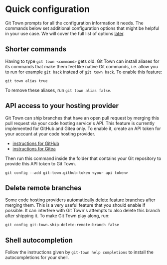 # Quick configuration

Git Town prompts for all the configuration information it needs. The commands
below set additional configuration options that might be helpful in your use
case. We will cover the full list of options [later](configuration-commands.md).

## Shorter commands

Having to type `git town <command>` gets old. Git Town can install aliases for
its commands that make them feel like native Git commands, i.e. allow you to run
for example `git hack` instead of `git town hack`. To enable this feature:

```
git town alias true
```

To remove these aliases, run `git town alias false`.

## API access to your hosting provider

Git Town can ship branches that have an open pull request by merging this pull
request via your code hosting service's API. This feature is currently
implemented for GitHub and Gitea only. To enable it, create an API token for
your account at your code hosting provider.

- [instructions for GitHub](https://docs.github.com/en/authentication/keeping-your-account-and-data-secure/creating-a-personal-access-token)
- [instructions for Gitea](https://docs.gitea.io/en-us/api-usage)

Then run this command inside the folder that contains your Git repository to
provide this API token to Git Town.

```
git config --add git-town.github-token <your api token>
```

## Delete remote branches

Some code hosting providers
[automatically delete feature branches](https://docs.github.com/en/repositories/configuring-branches-and-merges-in-your-repository/configuring-pull-request-merges/managing-the-automatic-deletion-of-branches)
after merging them. This is a very useful feature that you should enable if
possible. It can interfere with Git Town's attempts to also delete this branch
after shipping it. To make Git Town play along, run:

```
git config git-town.ship-delete-remote-branch false
```

## Shell autocompletion

Follow the instructions given by `git-town help completions` to install the
autocompletions for your shell.
